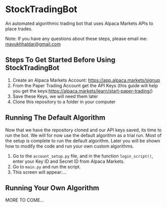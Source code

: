 # StockTradingBot
An automated algorithmic trading bot that uses Alpaca Markets APIs to place trades. 

Note: If you have any questions about these steps, please email me: mayukhhaldar@gmail.com

## Steps To Get Started Before Using StockTradingBot
1. Create an Alpaca Markets Account: https://app.alpaca.markets/signup
2. From the Paper Trading Account get the API Keys (this guide will help you get the keys:https://alpaca.markets/learn/start-paper-trading/)
3. Save these Keys, we will need them later
4. Clone this repository to a folder in your computer

## Running The Default Algorithm
Now that we have the repository cloned and our API keys saved, its time to run the bot.
We will for now use the default algorithm as a trial run.
Most of the setup is complete to run the default algorithm. Later you will be shown how to modify the code and run your own custom algorithms. 
1. Go to the `account_setup.py` file, and in the function `login_script()`, enter your Key ID and Secret ID from Alpaca Markets.
2. Go to `main.py` and run the script.
3. This screen will appear:...

## Running Your Own Algorithm







MORE TO COME...
